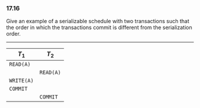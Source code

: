 ### 17.16

Give an example of a serializable schedule with two transactions such that the order in which the transactions commit is different from the serialization order.

---
| $T_{1}$  | $T_{2}$  |
|----------|----------|
| ```READ(A)```  |          |
|          | ```READ(A)```  |
| ```WRITE(A)``` |          |
| ```COMMIT```   |          |
|          | ```COMMIT```   |

